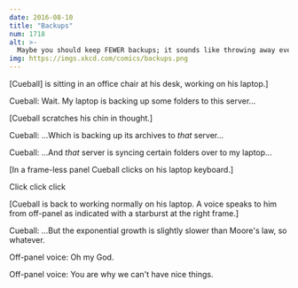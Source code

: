 ```yaml
---
date: 2016-08-10
title: "Backups"
num: 1718
alt: >-
  Maybe you should keep FEWER backups; it sounds like throwing away everything you've done and starting from scratch might not be the worst idea.
img: https://imgs.xkcd.com/comics/backups.png
---
```

[Cueball] is sitting in an office chair at his desk, working on his laptop.]

Cueball: Wait. My laptop is backing up some folders to this server...

[Cueball scratches his chin in thought.]

Cueball: ...Which is backing up its archives to *that* server...

Cueball: ...And *that* server is syncing certain folders over to my laptop...

[In a frame-less panel Cueball clicks on his laptop keyboard.]

Click click click

[Cueball is back to working normally on his laptop. A voice speaks to him from off-panel as indicated with a starburst at the right frame.]

Cueball: ...But the exponential growth is slightly slower than Moore's law, so whatever.

Off-panel voice: Oh my God.

Off-panel voice: You are why we can't have nice things.
